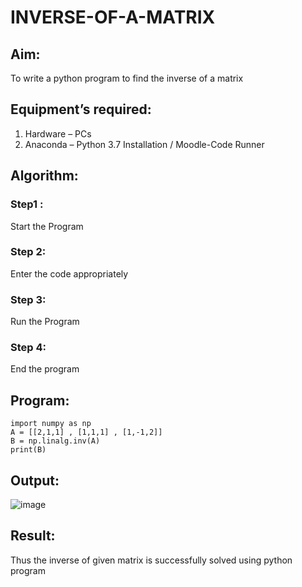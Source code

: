 # INVERSE-OF-A-MATRIX
## Aim:
To write a python program to find the inverse of a matrix
## Equipment’s required:
1. 	Hardware – PCs
2. 	Anaconda – Python 3.7 Installation / Moodle-Code Runner
## Algorithm:
### Step1 : 
Start the Program
### Step 2: 
Enter the code appropriately
### Step 3: 
Run the Program
### Step 4: 
End the program
## Program:
```
import numpy as np
A = [[2,1,1] , [1,1,1] , [1,-1,2]]
B = np.linalg.inv(A)
print(B)
```
## Output:
![image](https://github.com/user-attachments/assets/7acafc1f-76e8-4d5a-a7aa-9b836d8a3c11)


## Result:
Thus the inverse of given matrix is successfully solved using python program
